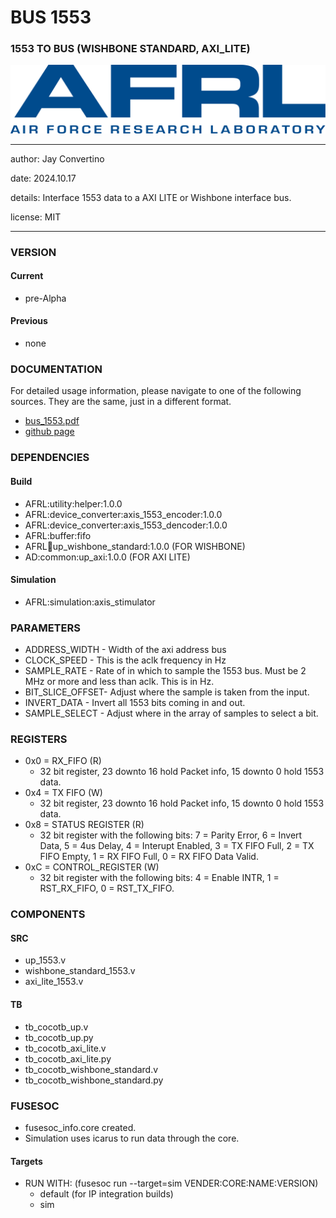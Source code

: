 # BUS 1553
### 1553 TO BUS (WISHBONE STANDARD, AXI_LITE)

![image](docs/manual/img/AFRL.png)

---

   author: Jay Convertino   
   
   date: 2024.10.17
   
   details: Interface 1553 data to a AXI LITE or Wishbone interface bus.
   
   license: MIT   
   
---

### VERSION
#### Current
  - pre-Alpha

#### Previous
  - none

### DOCUMENTATION
  For detailed usage information, please navigate to one of the following sources. They are the same, just in a different format.

  - [bus_1553.pdf](docs/manual/bus_1553.pdf)
  - [github page](https://johnathan-convertino-afrl.github.io/bus_1553/)

### DEPENDENCIES
#### Build

  - AFRL:utility:helper:1.0.0
  - AFRL:device_converter:axis_1553_encoder:1.0.0
  - AFRL:device_converter:axis_1553_dencoder:1.0.0
  - AFRL:buffer:fifo
  - AFRL:bus:up_wishbone_standard:1.0.0 (FOR WISHBONE)
  - AD:common:up_axi:1.0.0 (FOR AXI LITE)
  
#### Simulation

  - AFRL:simulation:axis_stimulator

### PARAMETERS

  *   ADDRESS_WIDTH   - Width of the axi address bus
  *   CLOCK_SPEED     - This is the aclk frequency in Hz
  *   SAMPLE_RATE     - Rate of in which to sample the 1553 bus. Must be 2 MHz or more and less than aclk. This is in Hz.
  *   BIT_SLICE_OFFSET- Adjust where the sample is taken from the input.
  *   INVERT_DATA     - Invert all 1553 bits coming in and out.
  *   SAMPLE_SELECT   - Adjust where in the array of samples to select a bit.

### REGISTERS

  - 0x0 = RX_FIFO (R)
    * 32 bit register, 23 downto 16 hold Packet info, 15 downto 0 hold 1553 data.
  - 0x4 = TX FIFO (W)
    * 32 bit register, 23 downto 16 hold Packet info, 15 downto 0 hold 1553 data.
  - 0x8 = STATUS REGISTER (R)
    * 32 bit register with the following bits: 7 = Parity Error, 6 = Invert Data, 5 = 4us Delay, 4 = Interupt Enabled, 3 = TX FIFO Full, 2 = TX FIFO Empty, 1 = RX FIFO Full, 0 = RX FIFO Data Valid.
  - 0xC = CONTROL_REGISTER (W)
    * 32 bit register with the following bits: 4 = Enable INTR, 1 = RST_RX_FIFO, 0 = RST_TX_FIFO.

### COMPONENTS
#### SRC

* up_1553.v
* wishbone_standard_1553.v
* axi_lite_1553.v
  
#### TB

* tb_cocotb_up.v
* tb_cocotb_up.py
* tb_cocotb_axi_lite.v
* tb_cocotb_axi_lite.py
* tb_cocotb_wishbone_standard.v
* tb_cocotb_wishbone_standard.py

### FUSESOC

* fusesoc_info.core created.
* Simulation uses icarus to run data through the core.

#### Targets

* RUN WITH: (fusesoc run --target=sim VENDER:CORE:NAME:VERSION)
  - default (for IP integration builds)
  - sim
